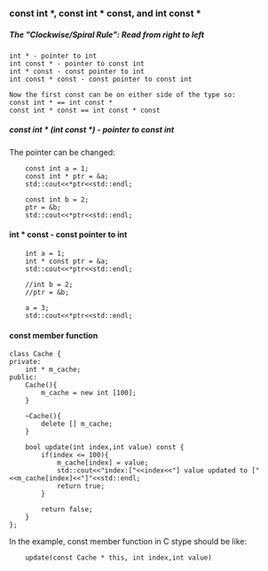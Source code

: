 ### const int \*, const int \* const, and int const \*

##### The "Clockwise/Spiral Rule": Read from right to left

```
int * - pointer to int
int const * - pointer to const int
int * const - const pointer to int
int const * const - const pointer to const int

Now the first const can be on either side of the type so:
const int * == int const *
const int * const == int const * const
```

##### const int \* (int const \*) - pointer to const int
The pointer can be changed:

```
    const int a = 1;
    const int * ptr = &a;
    std::cout<<*ptr<<std::endl;
    
    const int b = 2;
    ptr = &b;
    std::cout<<*ptr<<std::endl;
```

#### int * const - const pointer to int

```
    int a = 1;
    int * const ptr = &a;
    std::cout<<*ptr<<std::endl;
    
    //int b = 2;
    //ptr = &b;

    a = 3;
    std::cout<<*ptr<<std::endl;
```

#### const member function

```
class Cache {
private:
    int * m_cache;
public:
    Cache(){
        m_cache = new int [100];
    }
    
    ~Cache(){
        delete [] m_cache;
    }
    
    bool update(int index,int value) const {
        if(index <= 100){
            m_cache[index] = value;
            std::cout<<"index:["<<index<<"] value updated to ["<<m_cache[index]<<"]"<<std::endl;
            return true;
        } 
        
        return false;
    }
};
```

In the example, const member function in C stype should be like:

```
    update(const Cache * this, int index,int value)
```

